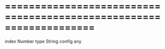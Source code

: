 ===================================================================
===================================================================

<!--shortDescription-->

<!--/shortDescription-->

<!--paramName1-->index<!--/paramName1-->
<!--paramType1-->Number<!--/paramType1-->
<!--paramDescription1-->

<!--/paramDescription1-->

<!--paramName2-->type<!--/paramName2-->
<!--paramType2-->String<!--/paramType2-->
<!--paramDescription2-->

<!--/paramDescription2-->

<!--paramName3-->config<!--/paramName3-->
<!--paramType3-->any<!--/paramType3-->
<!--paramDescription3-->

<!--/paramDescription3-->

<!--fullDescription-->

<!--/fullDescription-->